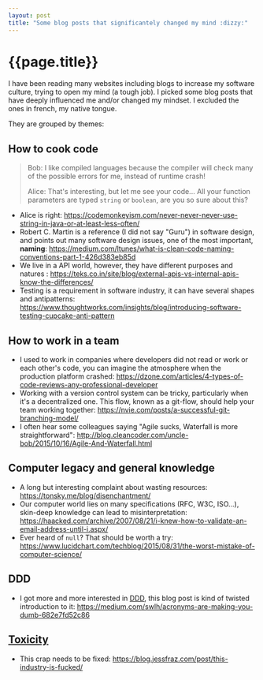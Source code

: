 ```yaml
---
layout: post
title: "Some blog posts that significantely changed my mind :dizzy:"
---
```


# {{page.title}}

I have been reading many websites including blogs to increase 
my software culture, trying to open my mind (a tough job). I picked some blog posts that have deeply 
influenced me and/or changed my mindset. I excluded the ones in french, my native tongue.

They are grouped by themes:

## How to cook code 

> Bob: I like compiled languages because the compiler will check many of the possible errors for me, instead of runtime crash!
>
> Alice: That's interesting, but let me see your code... All your function parameters are typed `string` or `boolean`, are you so sure about this?
- Alice is right: https://codemonkeyism.com/never-never-never-use-string-in-java-or-at-least-less-often/
- Robert C. Martin is a reference (I did not say "Guru") in software design, and points out many software design issues, one of the most important, **naming**: https://medium.com/ltunes/what-is-clean-code-naming-conventions-part-1-426d383eb85d
- We live in a API world, however, they have different purposes and natures : https://teks.co.in/site/blog/external-apis-vs-internal-apis-know-the-differences/
- Testing is a requirement in software industry, it can have several shapes and antipatterns: https://www.thoughtworks.com/insights/blog/introducing-software-testing-cupcake-anti-pattern

## How to work in a team

- I used to work in companies where developers did not read or work or each other's code, you can imagine the atmosphere when the production platform crashed: https://dzone.com/articles/4-types-of-code-reviews-any-professional-developer
- Working with a version control system can be tricky, particularly when it's a decentralized one. This flow, known as a git-flow, should help your team working together: https://nvie.com/posts/a-successful-git-branching-model/
- I often hear some colleagues saying "Agile sucks, Waterfall is more straightforward": http://blog.cleancoder.com/uncle-bob/2015/10/16/Agile-And-Waterfall.html


## Computer legacy and general knowledge

- A long but interesting complaint about wasting resources: https://tonsky.me/blog/disenchantment/
- Our computer world lies on many specifications (RFC, W3C, ISO...), skin-deep knowledge can lead to misinterpretation: https://haacked.com/archive/2007/08/21/i-knew-how-to-validate-an-email-address-until-i.aspx/
- Ever heard of `null`? That should be worth a try: https://www.lucidchart.com/techblog/2015/08/31/the-worst-mistake-of-computer-science/


## DDD 

- I got more and more interested in [DDD](https://en.wikipedia.org/wiki/Domain-driven_design), this blog post is kind of twisted introduction to it: https://medium.com/swlh/acronyms-are-making-you-dumb-682e7fd52c86


## [Toxicity](https://www.youtube.com/watch?v=iywaBOMvYLI)

- This crap needs to be fixed: https://blog.jessfraz.com/post/this-industry-is-fucked/